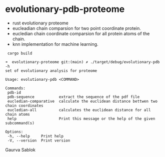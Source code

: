 # evolutionary-pdb-proteome
 - rust evolutionary proteome
 - eucleadian chain comparsion for two point coordinate protein. 
 - eucledian chain coordinate comparsion for all protein atoms of the chain. 
 - knn implementation for machine learning. 

 ```
  cargo build 
 ```
 ```
 ➜  evolutionary-proteome git:(main) ✗ ./target/debug/evolutionary-pdb -h
 set of evolutionary analysis for proteome

 Usage: evolutionary-pdb <COMMAND>

 Commands:
  pdb-id
  pdb-sequence           extract the sequence of the pdf file
  eucledian-comparative  calculate the euclidean distance bettwen two chain coordinates
  eucledian-all          calculates the euclidean distance for all chain atoms
  help                   Print this message or the help of the given subcommand(s)

 Options:
  -h, --help     Print help
  -V, --version  Print version

 ```

Gaurva Sablok
